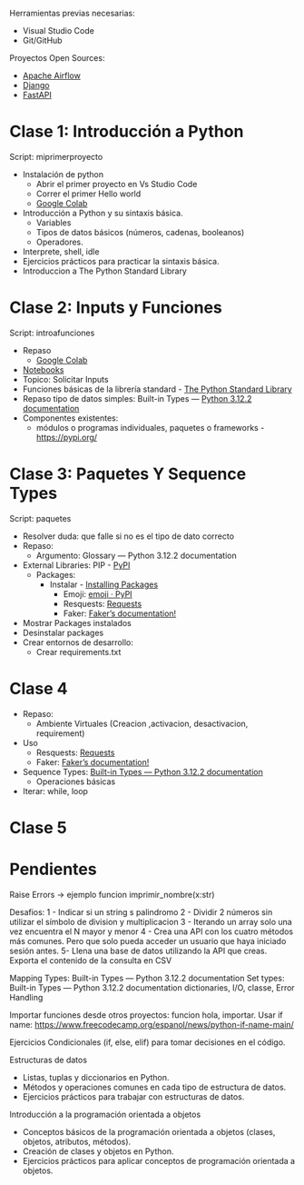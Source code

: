 Herramientas previas necesarias:
- Visual Studio Code
- Git/GitHub

Proyectos Open Sources:
- [Apache Airflow](https://github.com/apache/airflow) 
- [Django](https://github.com/django/django)
- [FastAPI](https://github.com/tiangolo/fastapi)


# Clase 1: Introducción a Python
Script: miprimerproyecto
- Instalación de python
   - Abrir el primer proyecto en Vs Studio Code
   - Correr el primer Hello world
   - [Google Colab](https://colab.google/)
- Introducción a Python y su sintaxis básica.
   - Variables
   - Tipos de datos básicos (números, cadenas, booleanos) 
   - Operadores.
- Interprete, shell, idle
- Ejercicios prácticos para practicar la sintaxis básica.
- Introduccion a The Python Standard Library 

# Clase 2: Inputs y Funciones
Script: introafunciones
- Repaso
  - [Google Colab](https://colab.google/)
- [Notebooks](https://jupyter.org/)
- Topico: Solicitar Inputs
- Funciones básicas de la librería standard - [The Python Standard Library](https://docs.python.org/3/library/index.html)
- Repaso tipo de datos simples: Built-in Types — [Python 3.12.2 documentation](https://docs.python.org/3/library/stdtypes.html)
- Componentes existentes: 
  - módulos o programas individuales, paquetes o frameworks - https://pypi.org/ 

# Clase 3: Paquetes Y Sequence Types
Script: paquetes
- Resolver duda: que falle si no es el tipo de dato correcto
- Repaso:
  - Argumento: Glossary — Python 3.12.2 documentation 
- External Libraries: PIP - [PyPI](https://pypi.org/)
  - Packages: 
    - Instalar - [Installing Packages](https://docs.python.org/3/library/venv.html) 
        - Emoji: [emoji · PyPI](https://pypi.org/project/emoji/)
        - Resquests: [Requests](https://requests.readthedocs.io/en/latest/)
        - Faker: [Faker’s documentation!](https://faker.readthedocs.io/en/master/)
- Mostrar Packages instalados
- Desinstalar packages
- Crear entornos de desarrollo:
    - Crear requirements.txt

# Clase 4
- Repaso:
  - Ambiente Virtuales (Creacion ,activacion, desactivacion, requirement)
- Uso
  - Resquests: [Requests](https://requests.readthedocs.io/en/latest/)
  - Faker: [Faker’s documentation!](https://faker.readthedocs.io/en/master/)
- Sequence Types: [Built-in Types — Python 3.12.2 documentation](https://docs.python.org/3/library/stdtypes.html#sequence-types-list-tuple-range) 
    - Operaciones básicas
- Iterar: while, loop

# Clase 5


# Pendientes

Raise Errors -> ejemplo funcion imprimir_nombre(x:str)


Desafios:
1 - Indicar si un string s palindromo
2 - Dividir 2 números sin utilizar el símbolo de division y multiplicacion
3 - Iterando un array solo una vez encuentra el N mayor y menor
4 - Crea una API con los cuatro métodos más comunes. Pero que solo pueda acceder un usuario que haya iniciado sesión antes.
5- Llena una base de datos utilizando la API que creas. Exporta el contenido de la consulta en CSV

Mapping Types: Built-in Types — Python 3.12.2 documentation 
Set types: Built-in Types — Python 3.12.2 documentation 
dictionaries, I/O, classe, Error Handling

Importar funciones desde otros proyectos: funcion hola, importar. Usar if name: https://www.freecodecamp.org/espanol/news/python-if-name-main/

Ejercicios
Condicionales (if, else, elif) para tomar decisiones en el código.

Estructuras de datos
- Listas, tuplas y diccionarios en Python.
- Métodos y operaciones comunes en cada tipo de estructura de datos.
- Ejercicios prácticos para trabajar con estructuras de datos.

Introducción a la programación orientada a objetos
- Conceptos básicos de la programación orientada a objetos (clases, objetos, atributos, métodos).
- Creación de clases y objetos en Python.
- Ejercicios prácticos para aplicar conceptos de programación orientada a objetos.
